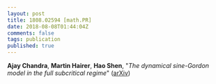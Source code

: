 ```yaml
---
layout: post
title: 1808.02594 [math.PR]
date: 2018-08-08T01:44:04Z
comments: false
tags: publication
published: true
---
```


<b>Ajay Chandra</b>, <b>Martin Hairer</b>, <b>Hao Shen</b>, "<i>The dynamical sine-Gordon model in the full subcritical regime</i>" ([arXiv](http://arxiv.org/abs/1808.02594v1))
